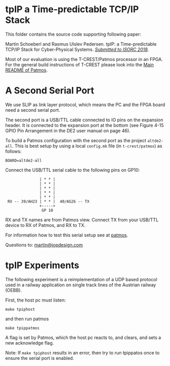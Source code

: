 # tpIP a Time-predictable TCP/IP Stack

This folder contains the source code supporting following paper:

Martin Schoeberl and Rasmus Ulslev Pedersen.
tpIP: a Time-predictable TCP/IP Stack for Cyber-Physical Systems.
[*Submitted to ISORC 2018*](https://cps-research-group.github.io/ISORC2018/html/program.html).

Most of our evaluation is using the T-CREST/Patmos processor in an FPGA.
For the general build instructions of T-CREST please look into the
[Main README of Patmos](https://github.com/t-crest/patmos).

# A Second Serial Port

We use SLIP as link layer protocol, which means the PC and the FPGA board
need a second serial port.

The second port is a USB/TTL cable connected to IO pins on the expansion header.
It is connected to the expansion port at the bottom (see Figure 4-15
GPIO Pin Arrangement in the DE2 user manual on page 46).

To build a Patmos configuration with the second port as the project `altde2-all`.
This is best setup by using a local `config.mk` file (in `t-crest/patmos`) as follows:

```
BOARD=altde2-all
```

Connect the USB/TTL serial cable to the following pins on GP10:

```
               | * * |  
               | * * |
               | * * |
               | * * |
               | * * |
 RX -- 39/AH23 | * * |  40/AG26 -- TX
               +-----+
                GP 10
```

RX and TX names are from Patmos view. Connect TX from your USB/TTL
device to RX of Patmos, and RX to TX.

For information how to test this serial setup see at [patmos](../patmos).

Questions to: martin@jopdesign.com


# tpIP Experiments

The following experiment is a reimplementation of a UDP based protocol
used in a railway application on single track lines of the Austrian
railway (OEBB).


First, the host pc must listen:
```
make tpiphost
```

and then run patmos

```
make tpippatmos
```

A flag is set by Patmos, which the host pc reacts to, and clears, and sets a new acknowledge flag.

Note: If `make tpiphost` results in an error, then try to run tpippatos once to ensure the serial port is enabled.